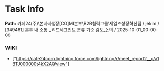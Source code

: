 # Task Info

**Path:** 카페24(주)\본사사업장\[CG]MI본부\B2B협력그룹\세일즈성장혁신팀 / jekim / [349461] 본부 내 소통 _ 리드세그먼트 분류 기준 검토_논의 / 2025-10-01_00-00-00

### WIKI
- ["https://cafe24corp.lightning.force.com/lightning/r/meet_report2__c/a1BTJ000000t4kX2AQ/view"]

